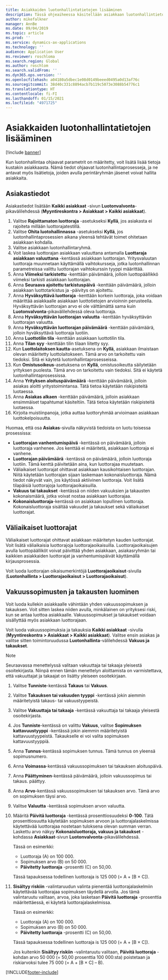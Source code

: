 ```yaml
---
title: Asiakkaiden luotonhallintatietojen lisääminen
description: Tässä ohjeaiheessa käsitellään asiakkaan luotonhallintietojen lisäämistä.
author: mikefalkner
manager: AnnBe
ms.date: 09/04/2019
ms.topic: article
ms.prod: ''
ms.service: dynamics-ax-applications
ms.technology: ''
audience: Application User
ms.reviewer: roschloma
ms.search.region: Global
ms.author: roschlom
ms.search.validFrom: ''
ms.dyn365.ops.version: ''
ms.openlocfilehash: a04180a5dbec1e08d0149beeed0495a0d13af76c
ms.sourcegitcommit: 38d40c331c8894acb7b119c5073e3088b54776c1
ms.translationtype: HT
ms.contentlocale: fi-FI
ms.lasthandoff: 01/15/2021
ms.locfileid: "4971725"
---
```

# <a name="add-credit-management-information-for-customers"></a>Asiakkaiden luotonhallintatietojen lisääminen

[!include [banner](../includes/banner.md)]

Kun luotonhallintaa ohjaavat parametrit on määritetty, voit lisätä lisää tietoja kustakin asiakkaasta. Nämä tiedot ohjaavat luotonhallintaprosesseja, ja ne antavat myös lisätietoja, joiden avulla perintäryhmän jäsenet voivat hallita asiakkaita.

## <a name="customer-information"></a>Asiakastiedot

Asiakastiedot lisätään **Kaikki asiakkaat** -sivun **Luotonvalvonta**-pikavälilehdessä (**Myyntireskontra \> Asiakkaat \> Kaikki asiakkaat**).

1. Valitse **Rajoittamaton luottoraja** -asetukseksi **Kyllä**, jos asiakasta ei rajoiteta millään luottorajatestillä.
2. Valitse **Ohita luotohallinnassa** -asetukseksi **Kyllä**, jos luotonhallintaprosessien aikana yleensä tehtävät toimet ohitetaan asiakkaan kohdalla.
3. Valitse asiakkaan luotonhallintaryhmä.
4. Voit laskea luottorajan asiakkaan valuuttana antamalla **Luottaraja asiakkaan valuuttana** -kentässä asiakkaan luottorajan. Yritysvaluutan luottoraja muunnetaan käyttämällä vaihtokursseja, jotka luotonhallinnan parametreissa valittu luottorajan vaihtokurssin tyyppi määrittää.
5. Anna **Viimeksi tarkistettu** -kenttään päivämäärä, jolloin luottopäällikkö viimeksi tarkisti asiakkaan luottorajan.
6. Anna **Seuraava ajoitettu tarkistuspäivä** -kenttään päivämäärä, jolloin asiakkaan luottotarkistus ja -päivitys on ajoitettu.
7. Anna **Hyväksyttävä luottoraja** -kenttään korkein luottoraja, joka voidaan määrittää asiakkaalle asiakkaan luottotietojen arvioinnin perusteella. Hyväksyttävän luottorajan arvo ei ole välttämättä sama kuin **Luotonvalvonta**-pikavälilehdessä oleva luottoraja.
8. Anna **Hyväksyttävän luottorajan valuutta** -kenttään hyväksyttävän luottorajan valuutta.
9. Anna **Hyväksyttävän luottorajan päivämäärä** -kenttään päivämäärä, jolloin hyväksyttävä luottoraja luotiin.
10. Anna **Luottotilin tila** -kenttään asiakkaan luottotilin tila.
11. Anna **Tilan syy** -kenttään tilin tilaan liitetty syy.
12. Kun **Luottolaitoksen kautta**-asetuksena on **Kyllä**, asiakkaan ilmaistaan olevan määritetty luottolaitokseen. Tämä arvo on tarkoitettu vain tiedoksi. Sitä ei käytetä luotonhallintaprosesseissa.
13. Kun **Omistusoikeus**-asetuksena on **Kyllä**, omistusoikeutta säilytetään yrityksen puolesta. Tämä arvo on tarkoitettu vain tiedoksi. Sitä ei käytetä luotonhallintaprosessissa.
14. Anna **Yrityksen aloituspäivämäärä** -kenttään päivämäärä, jolloin asiakas aloitti yritystoimintansa. Tätä tietoa käytetään riskipisteitä luotaessa.
15. Anna **Asiakas alkaen** -kenttään päivämäärä, jolloin asiakkaan ensimmäiset tapahtumat käsiteltiin. Tätä tietoa käytetään riskipisteitä luotaessa.
16. Kirjoita muistiinpanoja, jotka auttaa luottoryhmää arvioimaan asiakkaan luottokelpoisuutta.

Huomaa, että osa **Asiakas**-sivulla näkyvistä tiedoista on luotu toisessa prosessissa:

- **Luottorajan vanhentumispäivä** -kentässä on päivämäärä, jolloin luottoraja vanhenee. Jos kenttää ei määritetä, asiakkaan luottoraja ei vanhene.
- **Luottorajan päivämäärä** -kentässä on päivämäärä, jolloin luottoraja luotiin. Tämä kenttä päivitetään aina, kun luottorajaa muutetaan.
- Väliaikaiset luottorajat ohittavat asiakkaan kausikohtaisen luottorajan. Niitä käytetään luottorajan sijaan laskemaan kokonaisluottoraja. Nämä tiedot näkyvät vain, jos käytössä aktiivinen luottoraja. Voit lisätä tilapäisiä luottorajoja luottorajaoikaisuilla.
- **Vakuus tai takaukset** -kentässä on niiden vakuuksien ja takausten kokonaismäärä, jotka voivat nostaa asiakkaan luottorajaa.
- **Kokonaisluottoraja**-kentässä on asiakkaan lopullinen luottoraja. Kokonaisluottoraja sisältää vakuudet ja takaukset sekä väliaikaiset luottorajat.

## <a name="temporary-credit-limits"></a>Väliaikaiset luottorajat

Väliaikaiset luottorajat ohittavat asiakkaan määritetyn kauden luottorajat. Voit lisätä väliaikaisia luottorajoja luottorajaoikaisuilla. Luottorajaoikaisujen avulla luottopäälliköt voivat päivittää yhden asiakkaan, asiakasryhmän tai kaikkien asiakkaiden luottorajat ja vanhentumispäivät käyttämällä kirjausprosessia.

Voit luoda luottorajan oikaisumerkintöjä **Luottorajaoikaisut**-sivulla (**Luotonhallinta \> Luottorajaoikaisut \> Luottorajaoikaisut**).

## <a name="create-insurance-policies-and-guarantees"></a>Vakuussopimusten ja takausten luominen

Voit luoda kullekin asiakkaalle vähintään yhden vakuussopimuksen ja takauksen. Voit sitten laskea niiden avulla, minkälainen on yrityksesi riski, kun se antaa luottoa asiakkaalle. Vakuussopimukset ja takaukset voidaan sisällyttää myös asiakkaan luottorajaan.

Voit luoda vakuussopimuksia ja takauksia **Kaikki asiakkaat** -sivulla (**Myyntireskontra \> Asiakkaat \> Kaikki asiakkaat**). Valitse ensin asiakas ja valitse sitten toimintoruudussa **Luotonhallinta**-välilehdessä **Vakuus ja takaukset**.

> [!NOTE]
> Seuraavassa menettelyssä valitaan vakuuttaja tai takaaja yleisestä osoitekirjasta. Niinpä ennen tämän menettelyn aloittamista on varmistettava, että vakuuttajat ja takaajat on lisätty yleiseen osoitekirjaan.

1. Valitse **Tunniste**-kentässä **Takaus** tai **Vakuus**.
2. Valitse **Takauksen tai vakuuden tyyppi** -kentässä jokin aiemmin määritetyistä takaus- tai vakuustyypeistä.
3. Valitse **Vakuuttaja tai takaaja** -kentässä vakuuttaja tai takaaja yleisestä osoitekirjasta. 
4. Jos **Tunniste**-kentässä on valittu **Vakuus**, valitse **Sopimuksen kattavuustyyppi** -kentässä jokin aiemmin määritetyistä kattavuustyypeistä. Takaukselle ei voi valita sopimuksen kattavuustyyppiä.
5. Anna **Tunnus**-kentässä sopimuksen tunnus. Tämä tunnus on yleensä sopimusnumero.
6. Anna **Voimassa**-kentässä vakuussopimuksen tai takauksen aloituspäivä.
7. Anna **Päättyminen**-kentässä päivämäärä, jolloin vakuussopimus tai takaus. päättyy.
8. Anna **Arvo**-kentässä vakuussopimuksen tai takauksen arvo. Tämä arvo on sopimuksen täysi arvo.
9. Valitse **Valuutta** -kentässä sopimuksen arvon valuutta. 
10. Määritä **Päivitä luottoraja** -kentässä prosenttiosuudeksi **0**–**100**. Tätä prosenttiosuutta käytetään sopimuksen arvoon ja luottorajalaskelmissa käytettävää luottorajaa nostetaan tuloksena olevan summan verran. Laskettu arvo näkyy **Kokonaisluottoraja, vakuus ja takaukset** -kohdassa **Asiakkaat**-sivun **Luotonvalvonta**-pikavälilehdessä.

    Tässä on esimerkki:

    - Luottoraja (A) on 100 000.
    - Sopimuksen arvo (B) on 50 000.
    - **Päivitetty luottoraja** -prosentti (C) on 50,00.
    
    Tässä tapauksessa todellinen luottoraja is 125 000 (= A + \[B × C\]).

11. **Sisältyy riskiin** -valintaruudun valinta pienentää luottorajalaskelmiin käytettävää luottorajaa sopimuksen täydellä arvolla. Jos tämä valintaruutu valitaan, arvoa, joka lasketaan **Päivitä luottoraja** -prosenttia määritettäessä, ei käytetä luottorajalaskelmissa.

    Tässä on esimerkki:

    - Luottoraja (A) on 100 000.
    - Sopimuksen arvo (B) on 50 000.
    - **Päivitetty luottoraja** -prosentti (C) on 50,00.

    Tässä tapauksessa todellinen luottoraja is 125 000 (= A + \[B × C\]).
    
    Jos kuitenkin **Sisältyy riskiin** -valintaruutu valitaan, **Päivitä luottoraja** -kohdan arvo 50 000 (= 50,00 prosenttia 100 000:sta) poistetaan ja riskiarvoksi tulee 75 000 (= A + \[B × C\] – B).


[!INCLUDE[footer-include](../../includes/footer-banner.md)]